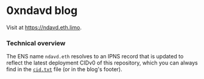 # 0xndavd blog

Visit at https://ndavd.eth.limo.

### Technical overview

The ENS name `ndavd.eth` resolves to an IPNS record that is updated to reflect
the latest deployment CIDv0 of this repository, which you can always find in the
[`cid.txt`](https://github.com/ndavd/blog/blob/main/cid.txt) file (or in the
blog's footer).
